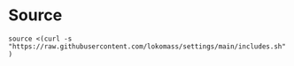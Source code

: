 # Source

`source <(curl -s "https://raw.githubusercontent.com/lokomass/settings/main/includes.sh")`


